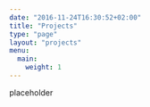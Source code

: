 ```yaml
---
date: "2016-11-24T16:30:52+02:00"
title: "Projects"
type: "page"
layout: "projects"
menu:
  main:
    weight: 1
---
```


placeholder
